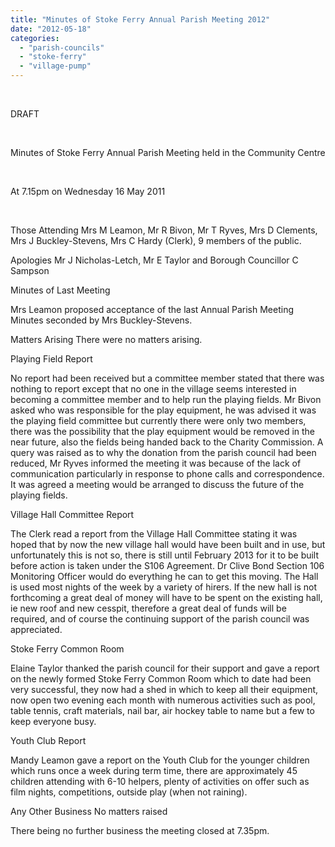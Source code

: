 ```yaml
---
title: "Minutes of Stoke Ferry Annual Parish Meeting 2012"
date: "2012-05-18"
categories: 
  - "parish-councils"
  - "stoke-ferry"
  - "village-pump"
---
```


 

DRAFT

 

Minutes of Stoke Ferry Annual Parish Meeting held in the Community Centre

 

At 7.15pm on Wednesday 16 May 2011

 

Those Attending Mrs M Leamon, Mr R Bivon, Mr T Ryves, Mrs D Clements, Mrs J Buckley-Stevens, Mrs C Hardy (Clerk), 9 members of the public.

Apologies Mr J Nicholas-Letch, Mr E Taylor and Borough Councillor C Sampson

Minutes of Last Meeting

Mrs Leamon proposed acceptance of the last Annual Parish Meeting Minutes seconded by Mrs Buckley-Stevens.

Matters Arising There were no matters arising.

Playing Field Report

No report had been received but a committee member stated that there was nothing to report except that no one in the village seems interested in becoming a committee member and to help run the playing fields. Mr Bivon asked who was responsible for the play equipment, he was advised it was the playing field committee but currently there were only two members, there was the possibility that the play equipment would be removed in the near future, also the fields being handed back to the Charity Commission. A query was raised as to why the donation from the parish council had been reduced, Mr Ryves informed the meeting it was because of the lack of communication particularly in response to phone calls and correspondence. It was agreed a meeting would be arranged to discuss the future of the playing fields.

Village Hall Committee Report

The Clerk read a report from the Village Hall Committee stating it was hoped that by now the new village hall would have been built and in use, but unfortunately this is not so, there is still until February 2013 for it to be built before action is taken under the S106 Agreement. Dr Clive Bond Section 106 Monitoring Officer would do everything he can to get this moving. The Hall is used most nights of the week by a variety of hirers. If the new hall is not forthcoming a great deal of money will have to be spent on the existing hall, ie new roof and new cesspit, therefore a great deal of funds will be required, and of course the continuing support of the parish council was appreciated.

Stoke Ferry Common Room

Elaine Taylor thanked the parish council for their support and gave a report on the newly formed Stoke Ferry Common Room which to date had been very successful, they now had a shed in which to keep all their equipment, now open two evening each month with numerous activities such as pool, table tennis, craft materials, nail bar, air hockey table to name but a few to keep everyone busy.

Youth Club Report

Mandy Leamon gave a report on the Youth Club for the younger children which runs once a week during term time, there are approximately 45 children attending with 6-10 helpers, plenty of activities on offer such as film nights, competitions, outside play (when not raining).

Any Other Business No matters raised

There being no further business the meeting closed at 7.35pm.
